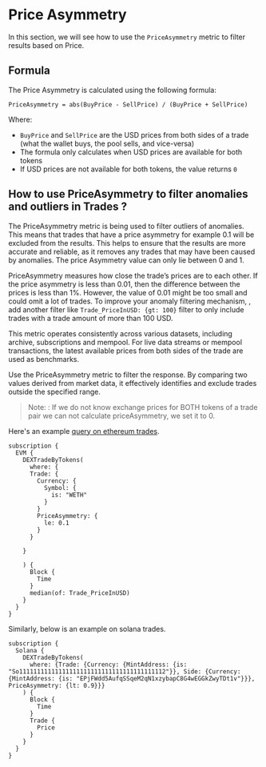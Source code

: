 # Price Asymmetry

In this section, we will see how to use the `PriceAsymmetry` metric to filter results based on Price.

## Formula

The Price Asymmetry is calculated using the following formula:

```
PriceAsymmetry = abs(BuyPrice - SellPrice) / (BuyPrice + SellPrice)
```

Where:
- `BuyPrice` and `SellPrice` are the USD prices from both sides of a trade (what the wallet buys, the pool sells, and vice-versa)
- The formula only calculates when USD prices are available for both tokens
- If USD prices are not available for both tokens, the value returns `0`

## How to use PriceAsymmetry to filter anomalies and outliers in Trades ?

The PriceAsymmetry metric is being used to filter outliers of anomalies. This means that trades that have a price asymmetry for example 0.1 will be excluded from the results. This helps to ensure that the results are more accurate and reliable, as it removes any trades that may have been caused by anomalies. The price Asymmetry value can only lie between 0 and 1.

PriceAsymmetry measures how close the trade’s prices are to each other. If the price asymmetry is less than 0.01, then the difference between the prices is less than 1%. However, the value of 0.01 might be too small and could omit a lot of trades. To improve your anomaly filtering mechanism, , add another filter like `Trade_PriceInUSD: {gt: 100}` filter to only include trades with a trade amount of more than 100 USD.

This metric operates consistently across various datasets, including archive, subscriptions and mempool. For live data streams or mempool transactions, the latest available prices from both sides of the trade are used as benchmarks.

Use the PriceAsymmetry metric to filter the response. By comparing two values derived from market data, it effectively identifies and exclude trades outside the specified range.

> Note: : If we do not know exchange prices for BOTH tokens of a trade pair we can not calculate priceAsymmetry, we set it to 0.

Here's an example [query on ethereum trades](https://ide.bitquery.io/Price-based-on-DEX-trades-in-USD).

```
subscription {
  EVM {
    DEXTradeByTokens(
      where: {
      Trade: {
        Currency: {
          Symbol: {
            is: "WETH"
          }
        }
        PriceAsymmetry: {
          le: 0.1
        }
      }

    }

    ) {
      Block {
        Time
      }
      median(of: Trade_PriceInUSD)
    }
  }
}
```

Similarly, below is an example on solana trades.

```
subscription {
  Solana {
    DEXTradeByTokens(
      where: {Trade: {Currency: {MintAddress: {is: "So11111111111111111111111111111111111111112"}}, Side: {Currency: {MintAddress: {is: "EPjFWdd5AufqSSqeM2qN1xzybapC8G4wEGGkZwyTDt1v"}}}, PriceAsymmetry: {lt: 0.9}}}
    ) {
      Block {
        Time
      }
      Trade {
        Price
      }
    }
  }
}


```
